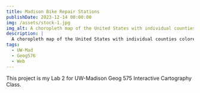 ```yaml
---
title: Madison Bike Repair Stations
publishDate: 2023-12-14 00:00:00
img: /assets/stock-1.jpg
img_alt: A choropleth map of the United States with individual counties colored by the percent of adults who get less than 7 hours of sleep.
description: |
  A choropleth map of the United States with individual counties colored by the percent of adults who get less than 7 hours of sleep.
tags:
  - UW-Mad
  - Geog576
  - Web
---
```


This project is my Lab 2 for UW-Madison Geog 575 Interactive Cartography Class.